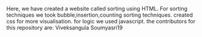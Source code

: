 Here, we have created a website called sorting using HTML.
For sorting techniques we took  bubble,insertion,counting sorting techniques.
created css for more visualisation.
for logic we used javascript.
the contributors for this repository are: Viveksangula
                                          Soumyasri19
